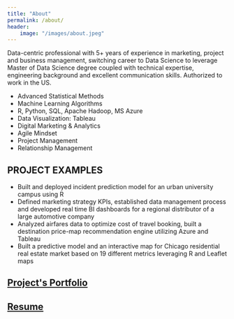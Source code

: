 ```yaml
---
title: "About"
permalink: /about/
header:
    image: "/images/about.jpeg"
---
```

Data-centric professional with 5+ years of experience in marketing, project and business management, switching career to Data Science to leverage Master of Data Science degree coupled with technical expertise, engineering background and excellent communication skills. Authorized to work in the US.

* Advanced Statistical Methods
* Machine Learning Algorithms
* R, Python, SQL, Apache Hadoop, MS Azure
* Data Visualization: Tableau
* Digital Marketing & Analytics
* Agile Mindset
* Project Management
* Relationship Management

## PROJECT EXAMPLES

* Built and deployed incident prediction model for an urban university campus using R
* Defined marketing strategy KPIs, established data management process and developed real time BI dashboards for a regional distributor of a large automotive company
* Analyzed airfares data to optimize cost of travel booking, built a destination price-map recommendation engine utilizing Azure and Tableau
* Built a predictive model and an interactive map for Chicago residential real estate market based on 19 different metrics leveraging R and Leaflet maps

## [Project's Portfolio](http://mikhailr.com/)

## [Resume](https://github.com/Mikhailry/mikhailry.github.io/blob/master/assets/docs/Mikhail_Rybalchenko_Resume.pdf)
